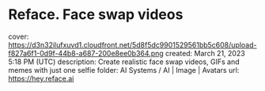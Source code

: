 # Reface. Face swap videos

cover: https://d3n32ilufxuvd1.cloudfront.net/5d8f5dc9901529561bb5c608/upload-f827a6f1-0d9f-44b8-a687-200e8ee0b364.png
created: March 21, 2023 5:18 PM (UTC)
description: Create realistic face swap videos, GIFs and memes with just one selfie
folder: AI Systems / AI | Image | Avatars
url: https://hey.reface.ai